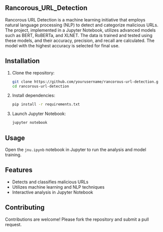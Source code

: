 ## Rancorous_URL_Detection

Rancorous URL Detection is a machine learning initiative that employs natural language processing (NLP) to detect and categorize malicious URLs. The project, implemented in a Jupyter Notebook, utilizes advanced models such as BERT, RoBERTa, and XLNET. The data is trained and tested using these models, and their accuracy, precision, and recall are calculated. The model with the highest accuracy is selected for final use.

## Installation
1. Clone the repository:
    ```bash
    git clone https://github.com/yourusername/rancorous-url-detection.git
    cd rancorous-url-detection
    ```

2. Install dependencies:
    ```bash
    pip install -r requirements.txt
    ```

3. Launch Jupyter Notebook:
    ```bash
    jupyter notebook
    ```

## Usage
Open the `jnu.ipynb` notebook in Jupyter to run the analysis and model training.

## Features
- Detects and classifies malicious URLs
- Utilizes machine learning and NLP techniques
- Interactive analysis in Jupyter Notebook

## Contributing
Contributions are welcome! Please fork the repository and submit a pull request.

